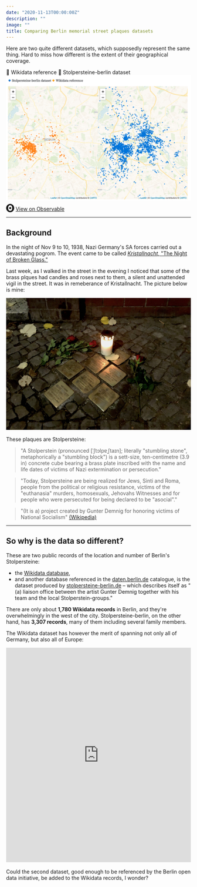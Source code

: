 ```yaml
---
date: "2020-11-13T00:00:00Z"
description: ""
image: ""
title: Comparing Berlin memorial street plaques datasets
---
```


Here are two quite different datasets, which supposedly represent the same thing. Hard to miss how different is the extent of their geographical coverage.

   🔸 Wikidata reference 🔹 Stolpersteine-berlin dataset
[![maps of Stolpersteine](assets/stolpersteine-maps.png)](https://observablehq.com/@basilesimon/berlin-stolpersteine)
<svg role="img" viewBox="0 0 25 28" width="25" height="28" aria-label="Observable" fill="currentColor" style="width: 22px; transform: translateY(5px);" class="near-black"><path d="M12.5 22.6667C11.3458 22.6667 10.3458 22.4153 9.5 21.9127C8.65721 21.412 7.98339 20.7027 7.55521 19.8654C7.09997 18.9942 6.76672 18.0729 6.56354 17.1239C6.34796 16.0947 6.24294 15.0483 6.25 14C6.25 13.1699 6.30417 12.3764 6.41354 11.6176C6.52188 10.8598 6.72292 10.0894 7.01563 9.30748C7.30833 8.52555 7.68542 7.84763 8.14479 7.27274C8.62304 6.68378 9.24141 6.20438 9.95208 5.87163C10.6979 5.51244 11.5458 5.33333 12.5 5.33333C13.6542 5.33333 14.6542 5.58467 15.5 6.08733C16.3428 6.588 17.0166 7.29733 17.4448 8.13459C17.8969 8.99644 18.2271 9.9103 18.4365 10.8761C18.6448 11.841 18.75 12.883 18.75 14C18.75 14.8301 18.6958 15.6236 18.5865 16.3824C18.4699 17.1702 18.2639 17.9446 17.9719 18.6925C17.6698 19.4744 17.2948 20.1524 16.8427 20.7273C16.3906 21.3021 15.7927 21.7692 15.0479 22.1284C14.3031 22.4876 13.4542 22.6667 12.5 22.6667ZM14.7063 16.2945C15.304 15.6944 15.6365 14.864 15.625 14C15.625 13.1073 15.326 12.3425 14.7292 11.7055C14.1313 11.0685 13.3885 10.75 12.5 10.75C11.6115 10.75 10.8688 11.0685 10.2708 11.7055C9.68532 12.3123 9.36198 13.1405 9.375 14C9.375 14.8927 9.67396 15.6575 10.2708 16.2945C10.8688 16.9315 11.6115 17.25 12.5 17.25C13.3885 17.25 14.124 16.9315 14.7063 16.2945ZM12.5 27C19.4031 27 25 21.1792 25 14C25 6.82075 19.4031 1 12.5 1C5.59687 1 0 6.82075 0 14C0 21.1792 5.59687 27 12.5 27Z" fill="currentColor"></path></svg>
<a href="https://observablehq.com/@basilesimon/berlin-stolpersteine">View on Observable</a>

---

## Background
In the night of Nov 9 to 10, 1938, Nazi Germany's SA forces carried out a devastating pogrom. The event came to be called [_Kristallnacht_, "The Night of Broken Glass."](https://en.wikipedia.org/wiki/Kristallnacht)

Last week, as I walked in the street in the evening I noticed that some of the brass plques had candles and roses next to them, a silent and unattended vigil in the street. It was in remeberance of Kristallnacht. The picture below is mine:

![picture of a Stolperstein in the street](assets/stolpersteine.jpg)

These plaques are Stolpersteine:

> "A Stolperstein (pronounced [ˈʃtɔlpɐˌʃtaɪn]; literally "stumbling stone", metaphorically a "stumbling block") is a sett-size, ten-centimetre (3.9 in) concrete cube bearing a brass plate inscribed with the name and life dates of victims of Nazi extermination or persecution." 

> "Today, Stolpersteine are being realized for Jews, Sinti and Roma, people from the political or religious resistance, victims of the "euthanasia" murders, homosexuals, Jehovahs Witnesses and for people who were persecuted for being declared to be "asocial"."   

> "(It is a) project created by Gunter Demnig for honoring victims of National Socialism"
[(Wikipedia)](https://en.wikipedia.org/wiki/Stolperstein)

---

## So why is the data so different?
These are two public records of the location and number of Berlin's Stolpersteine:

* the [Wikidata database](https://www.wikidata.org/wiki/Q314003),
* and another database referenced in the [daten.berlin.de](daten.berlin.de) catalogue, is the dataset produced by [stolpersteine-berlin.de](https://stolpersteine-berlin.de) – which describes itself as "(a) liaison office between the artist Gunter Demnig together with his team and the local Stolperstein-groups."

There are only about **1,780 Wikidata records** in Berlin, and they're overwhelmingly in the west of the city. Stolpersteine-berlin, on the other hand, has **3,307 records**, many of them including several family members.

The Wikidata dataset has however the merit of spanning not only all of Germany, but also all of Europe:
<iframe width="100%" height="584" frameborder="0"
  src="https://observablehq.com/embed/@basilesimon/berlin-stolpersteine?cell=viz"></iframe>

Could the second dataset, good enough to be referenced by the Berlin open data initiative, be added to the Wikidata records, I wonder?
